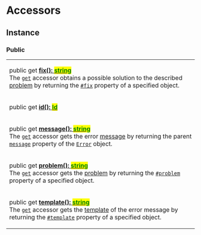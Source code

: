 # Accessors

## Instance

### Public

|                                                                                                                                                                                                                                                                                                                                                                                                                                                                                                                                                                                                                                                                         |
| ----------------------------------------------------------------------------------------------------------------------------------------------------------------------------------------------------------------------------------------------------------------------------------------------------------------------------------------------------------------------------------------------------------------------------------------------------------------------------------------------------------------------------------------------------------------------------------------------------------------------------------------------------------------------- |
| <p>public get <a href="instance/fix.md"><strong>fix(): </strong><mark style="color:green;"><strong>string</strong></mark></a><br>The <a href="https://developer.mozilla.org/en-US/docs/Web/JavaScript/Reference/Functions/get"><code>get</code></a> accessor obtains a possible solution to the described <a href="instance/problem.md">problem</a> by returning the <a href="../properties/instance/fix.md"><code>#fix</code></a> property of a specified object.</p>                                                                                                                                                                                                  |
| <p>public get <a href="instance/id.md"><strong>id(): </strong><mark style="color:green;"><strong>Id</strong></mark><strong> | </strong><mark style="color:green;"><strong>undefined</strong></mark></a><br>The <a href="https://developer.mozilla.org/en-US/docs/Web/JavaScript/Reference/Functions/get"><code>get</code></a> accessor gets the error <a href="../../getting-started/basic-concepts.md#identification">identification</a> by returning the <a href="../properties/instance/id.md"><code>#id</code></a> property of a specified object.</p>                                                                                                              |
| <p>public get <a href="instance/message.md"><strong>message(): </strong><mark style="color:green;"><strong>string</strong></mark></a><br>The <a href="https://developer.mozilla.org/en-US/docs/Web/JavaScript/Reference/Functions/get"><code>get</code></a> accessor gets the error <a href="../../getting-started/basic-concepts.md#message">message</a> by returning the parent <a href="https://developer.mozilla.org/en-US/docs/Web/JavaScript/Reference/Global_Objects/Error/message"><code>message</code></a> property of the <a href="https://developer.mozilla.org/en-US/docs/Web/JavaScript/Reference/Global_Objects/Error"><code>Error</code></a> object.</p> |
| <p>public get <a href="instance/problem.md"><strong>problem(): </strong><mark style="color:green;"><strong>string</strong></mark></a><br>The <a href="https://developer.mozilla.org/en-US/docs/Web/JavaScript/Reference/Functions/get"><code>get</code></a> accessor gets the <a href="../../getting-started/basic-concepts.md#problem">problem</a> by returning the <a href="../properties/instance/problem.md"><code>#problem</code></a> property of a specified object.</p>                                                                                                                                                                                          |
| <p>public get <a href="instance/template.md"><strong>template(): </strong><mark style="color:green;"><strong>string</strong></mark></a><br>The <a href="https://developer.mozilla.org/en-US/docs/Web/JavaScript/Reference/Functions/get"><code>get</code></a> accessor gets the <a href="../../getting-started/basic-concepts.md#template">template</a> of the error message by returning the <a href="../properties/instance/template.md"><code>#template</code></a> property of a specified object.</p>                                                                                                                                                               |
